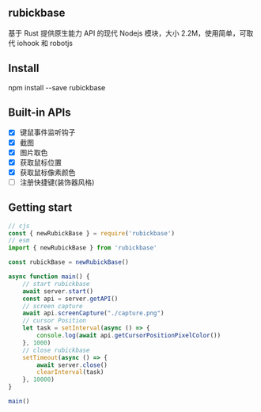 ## rubickbase

基于 Rust 提供原生能力 API 的现代 Nodejs 模块，大小 2.2M，使用简单，可取代 iohook 和 robotjs

## Install

npm install --save rubickbase

## Built-in APIs

 - [x] 键鼠事件监听钩子
 - [x] 截图
 - [x] 图片取色
 - [x] 获取鼠标位置
 - [x] 获取鼠标像素颜色
 - [ ] 注册快捷键(装饰器风格)

## Getting start

```js
// cjs
const { newRubickBase } = require('rubickbase')
// esm
import { newRubickBase } from 'rubickbase'

const rubickBase = newRubickBase()

async function main() {
    // start rubickbase
    await server.start()
    const api = server.getAPI()
    // screen capture
    await api.screenCapture("./capture.png")
    // cursor Position
    let task = setInterval(async () => {
        console.log(await api.getCursorPositionPixelColor())
    }, 1000)
    // close rubickbase
    setTimeout(async () => {
        await server.close()
        clearInterval(task)
    }, 10000)
}

main()
```
